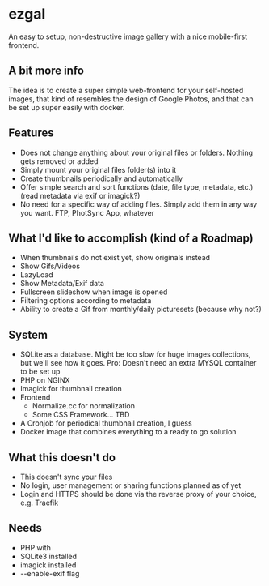 # ezgal
An easy to setup, non-destructive image gallery with a nice mobile-first frontend.

## A bit more info
The idea is to create a super simple web-frontend for your self-hosted images, that kind of resembles the design of Google Photos, and that can be set up super easily with docker. 

## Features
* Does not change anything about your original files or folders. Nothing gets removed or added
* Simply mount your original files folder(s) into it
* Create thumbnails periodically and automatically
* Offer simple search and sort functions (date, file type, metadata, etc.) (read metadata via exif or imagick?)
* No need for a specific way of adding files. Simply add them in any way you want. FTP, PhotSync App, whatever

## What I'd like to accomplish (kind of a Roadmap)
* When thumbnails do not exist yet, show originals instead
* Show Gifs/Videos
* LazyLoad
* Show Metadata/Exif data
* Fullscreen slideshow when image is opened
* Filtering options according to metadata
* Ability to create a Gif from monthly/daily picturesets (because why not?)

## System
* SQLite as a database. Might be too slow for huge images collections, but we'll see how it goes. Pro: Doesn't need an extra MYSQL container to be set up
* PHP on NGINX
* Imagick for thumbnail creation
* Frontend
  * Normalize.cc for normalization
  * Some CSS Framework... TBD
* A Cronjob for periodical thumbnail creation, I guess
* Docker image that combines everything to a ready to go solution

## What this doesn't do
* This doesn't sync your files
* No login, user management or sharing functions planned as of yet
* Login and HTTPS should be done via the reverse proxy of your choice, e.g. Traefik

## Needs
* PHP with
 * SQLite3 installed
 * imagick installed
 * --enable-exif flag
